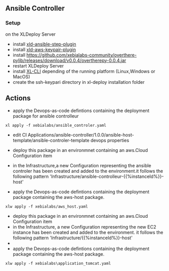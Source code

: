 ## Ansible Controller

### Setup
on the XLDeploy Server
* install [xld-ansible-step-plugin](https://github.com/xebialabs-community/xld-ansible-step-plugin/releases/download/v1.1.0-rc.7/xld-ansible-step-plugin-1.1.0-rc.7.xldp)
* install [xld-aws-keypair-plugin](./plugins/xld-aws-ec2-keypair-plugin-0.0.2.jar)
* install https://github.com/xebialabs-community/overthere-pylib/releases/download/v0.0.4/overtherepy-0.0.4.jar
* restart XLDeploy Server
* install [XL-CLI](https://dist.xebialabs.com/public/xl-cli/9.6.2/) depending of the running platform (Linux,Windows or MacOS)
* create the ssh-keypari directory in xl-deploy installation folder

## Actions
* apply the Devops-as-code defintions containing the deployment package for ansible controlleur

```
xl apply -f xebialabs/ansible_controler.yaml
``` 
* edit CI Applications/ansible-controller/1.0.0/ansible-host-template/ansible-controler-template devops properties
* deploy this package in an environmnet containing an aws.Cloud Configuration item
* in the Infrastructure,a new Configuration representing the ansible controler has been created and added to the environment.it follows the following pattern 'Infrastructure/ansible-controlleur-{{%instanceId%}}-host' 

* apply the Devops-as-code defintions containing the deployment package containing the aws-host package. 

```
xlw apply -f xebialabs/aws_host.yaml
``` 
* deploy this package in an environmnet containing an aws.Cloud Configuration item
* in the Infrastructure, a new Configuration representing the new EC2 instance has been created and added to the environment. it follows the following pattern 'Infrastructure/{{%instanceId%}}-host' 
* 
* apply the Devops-as-code defintions containing the deployment package containing the aws-host package. 

```
xlw apply -f xebialabs\application_tomcat.yaml
``` 



